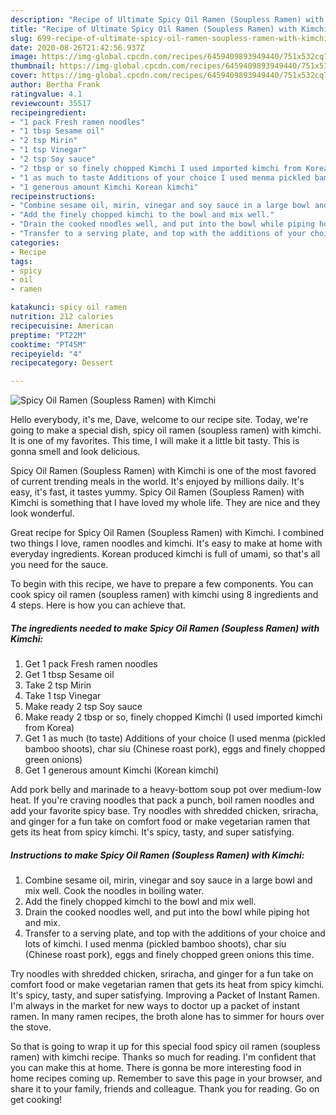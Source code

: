 ```yaml
---
description: "Recipe of Ultimate Spicy Oil Ramen (Soupless Ramen) with Kimchi"
title: "Recipe of Ultimate Spicy Oil Ramen (Soupless Ramen) with Kimchi"
slug: 699-recipe-of-ultimate-spicy-oil-ramen-soupless-ramen-with-kimchi
date: 2020-08-26T21:42:56.937Z
image: https://img-global.cpcdn.com/recipes/6459409893949440/751x532cq70/spicy-oil-ramen-soupless-ramen-with-kimchi-recipe-main-photo.jpg
thumbnail: https://img-global.cpcdn.com/recipes/6459409893949440/751x532cq70/spicy-oil-ramen-soupless-ramen-with-kimchi-recipe-main-photo.jpg
cover: https://img-global.cpcdn.com/recipes/6459409893949440/751x532cq70/spicy-oil-ramen-soupless-ramen-with-kimchi-recipe-main-photo.jpg
author: Bertha Frank
ratingvalue: 4.1
reviewcount: 35517
recipeingredient:
- "1 pack Fresh ramen noodles"
- "1 tbsp Sesame oil"
- "2 tsp Mirin"
- "1 tsp Vinegar"
- "2 tsp Soy sauce"
- "2 tbsp or so finely chopped Kimchi I used imported kimchi from Korea"
- "1 as much to taste Additions of your choice I used menma pickled bamboo shoots char siu Chinese roast pork eggs and finely chopped green onions"
- "1 generous amount Kimchi Korean kimchi"
recipeinstructions:
- "Combine sesame oil, mirin, vinegar and soy sauce in a large bowl and mix well.  Cook the noodles in boiling water."
- "Add the finely chopped kimchi to the bowl and mix well."
- "Drain the cooked noodles well, and put into the bowl while piping hot and mix."
- "Transfer to a serving plate, and top with the additions of your choice and lots of kimchi. I used menma (pickled bamboo shoots), char siu (Chinese roast pork), eggs and finely chopped green onions this time."
categories:
- Recipe
tags:
- spicy
- oil
- ramen

katakunci: spicy oil ramen 
nutrition: 212 calories
recipecuisine: American
preptime: "PT22M"
cooktime: "PT45M"
recipeyield: "4"
recipecategory: Dessert

---
```



![Spicy Oil Ramen (Soupless Ramen) with Kimchi](https://img-global.cpcdn.com/recipes/6459409893949440/751x532cq70/spicy-oil-ramen-soupless-ramen-with-kimchi-recipe-main-photo.jpg)

Hello everybody, it's me, Dave, welcome to our recipe site. Today, we're going to make a special dish, spicy oil ramen (soupless ramen) with kimchi. It is one of my favorites. This time, I will make it a little bit tasty. This is gonna smell and look delicious.

Spicy Oil Ramen (Soupless Ramen) with Kimchi is one of the most favored of current trending meals in the world. It's enjoyed by millions daily. It's easy, it's fast, it tastes yummy. Spicy Oil Ramen (Soupless Ramen) with Kimchi is something that I have loved my whole life. They are nice and they look wonderful.

Great recipe for Spicy Oil Ramen (Soupless Ramen) with Kimchi. I combined two things I love, ramen noodles and kimchi. It&#39;s easy to make at home with everyday ingredients. Korean produced kimchi is full of umami, so that&#39;s all you need for the sauce.


To begin with this recipe, we have to prepare a few components. You can cook spicy oil ramen (soupless ramen) with kimchi using 8 ingredients and 4 steps. Here is how you can achieve that.

<!--inarticleads1-->

##### The ingredients needed to make Spicy Oil Ramen (Soupless Ramen) with Kimchi:

1. Get 1 pack Fresh ramen noodles
1. Get 1 tbsp Sesame oil
1. Take 2 tsp Mirin
1. Take 1 tsp Vinegar
1. Make ready 2 tsp Soy sauce
1. Make ready 2 tbsp or so, finely chopped Kimchi (I used imported kimchi from Korea)
1. Get 1 as much (to taste) Additions of your choice (I used menma (pickled bamboo shoots), char siu (Chinese roast pork), eggs and finely chopped green onions)
1. Get 1 generous amount Kimchi (Korean kimchi)


Add pork belly and marinade to a heavy-bottom soup pot over medium-low heat. If you&#39;re craving noodles that pack a punch, boil ramen noodles and add your favorite spicy base. Try noodles with shredded chicken, sriracha, and ginger for a fun take on comfort food or make vegetarian ramen that gets its heat from spicy kimchi. It&#39;s spicy, tasty, and super satisfying. 

<!--inarticleads2-->

##### Instructions to make Spicy Oil Ramen (Soupless Ramen) with Kimchi:

1. Combine sesame oil, mirin, vinegar and soy sauce in a large bowl and mix well.  Cook the noodles in boiling water.
1. Add the finely chopped kimchi to the bowl and mix well.
1. Drain the cooked noodles well, and put into the bowl while piping hot and mix.
1. Transfer to a serving plate, and top with the additions of your choice and lots of kimchi. I used menma (pickled bamboo shoots), char siu (Chinese roast pork), eggs and finely chopped green onions this time.


Try noodles with shredded chicken, sriracha, and ginger for a fun take on comfort food or make vegetarian ramen that gets its heat from spicy kimchi. It&#39;s spicy, tasty, and super satisfying. Improving a Packet of Instant Ramen. I&#39;m always in the market for new ways to doctor up a packet of instant ramen. In many ramen recipes, the broth alone has to simmer for hours over the stove. 

So that is going to wrap it up for this special food spicy oil ramen (soupless ramen) with kimchi recipe. Thanks so much for reading. I'm confident that you can make this at home. There is gonna be more interesting food in home recipes coming up. Remember to save this page in your browser, and share it to your family, friends and colleague. Thank you for reading. Go on get cooking!
